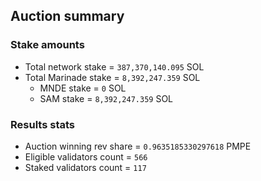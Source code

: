 ## Auction summary

### Stake amounts
- Total network stake = `387,370,140.095` SOL
- Total Marinade stake = `8,392,247.359` SOL
  - MNDE stake = `0` SOL
  - SAM stake = `8,392,247.359` SOL

### Results stats
- Auction winning rev share = `0.9635185330297618` PMPE
- Eligible validators count = `566`
- Staked validators count = `117`

